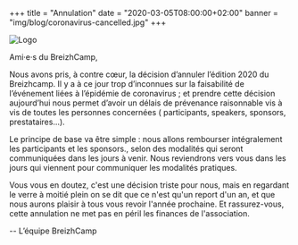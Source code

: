+++
title = "Annulation"
date = "2020-03-05T08:00:00+02:00"
banner = "img/blog/coronavirus-cancelled.jpg"
+++

![Logo](/img/blog/coronavirus-cancelled.jpg)


Ami·e·s du BreizhCamp,

Nous avons pris, à contre cœur, la décision d’annuler l’édition 2020 du Breizhcamp.
Il y a à ce jour trop d’inconnues sur la faisabilité de l’événement liées à l’épidémie de coronavirus ; et prendre cette décision aujourd’hui nous permet d’avoir un délais de prévenance raisonnable vis à vis de toutes les personnes concernées ( participants, speakers, sponsors, prestataires...).

Le principe de base va être simple : nous allons rembourser intégralement les participants et les sponsors., selon des modalités qui seront communiquées dans les jours à venir. Nous reviendrons vers vous dans les jours qui viennent pour communiquer les modalités pratiques.

Vous vous en doutez, c'est une décision triste pour nous, mais en regardant le verre à moitié plein on se dit que ce n'est qu'un report d'un an, et que nous aurons plaisir à tous vous revoir l'année prochaine. Et rassurez-vous, cette annulation ne met pas en péril les finances de l'association.

--
L’équipe BreizhCamp
